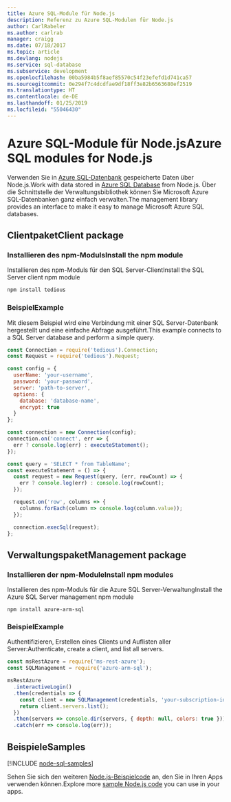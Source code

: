 ```yaml
---
title: Azure SQL-Module für Node.js
description: Referenz zu Azure SQL-Modulen für Node.js
author: CarlRabeler
ms.author: carlrab
manager: craigg
ms.date: 07/18/2017
ms.topic: article
ms.devlang: nodejs
ms.service: sql-database
ms.subservice: development
ms.openlocfilehash: 00ba5984b5f8aef85570c54f23efefd1d741ca57
ms.sourcegitcommit: 0e294f7c4dcdfae9df18ff3e82b6563680ef2519
ms.translationtype: HT
ms.contentlocale: de-DE
ms.lasthandoff: 01/25/2019
ms.locfileid: "55046430"
---
```

# <a name="azure-sql-modules-for-nodejs"></a><span data-ttu-id="382d6-103">Azure SQL-Module für Node.js</span><span class="sxs-lookup"><span data-stu-id="382d6-103">Azure SQL modules for Node.js</span></span>

<span data-ttu-id="382d6-104">Verwenden Sie in [Azure SQL-Datenbank](https://docs.microsoft.com/azure/sql-database/sql-database-technical-overview) gespeicherte Daten über Node.js.</span><span class="sxs-lookup"><span data-stu-id="382d6-104">Work with data stored in [Azure SQL Database](https://docs.microsoft.com/azure/sql-database/sql-database-technical-overview) from Node.js.</span></span>
<span data-ttu-id="382d6-105">Über die Schnittstelle der Verwaltungsbibliothek können Sie Microsoft Azure SQL-Datenbanken ganz einfach verwalten.</span><span class="sxs-lookup"><span data-stu-id="382d6-105">The management library provides an interface to make it easy to manage Microsoft Azure SQL databases.</span></span>

## <a name="client-package"></a><span data-ttu-id="382d6-106">Clientpaket</span><span class="sxs-lookup"><span data-stu-id="382d6-106">Client package</span></span>

### <a name="install-the-npm-module"></a><span data-ttu-id="382d6-107">Installieren des npm-Moduls</span><span class="sxs-lookup"><span data-stu-id="382d6-107">Install the npm module</span></span>

<span data-ttu-id="382d6-108">Installieren des npm-Moduls für den SQL Server-Client</span><span class="sxs-lookup"><span data-stu-id="382d6-108">Install the SQL Server client npm module</span></span>

```bash
npm install tedious
```

### <a name="example"></a><span data-ttu-id="382d6-109">Beispiel</span><span class="sxs-lookup"><span data-stu-id="382d6-109">Example</span></span>

<span data-ttu-id="382d6-110">Mit diesem Beispiel wird eine Verbindung mit einer SQL Server-Datenbank hergestellt und eine einfache Abfrage ausgeführt.</span><span class="sxs-lookup"><span data-stu-id="382d6-110">This example connects to a SQL Server database and perform a simple query.</span></span>

```javascript
const Connection = require('tedious').Connection;
const Request = require('tedious').Request;

const config = {
  userName: 'your-username',
  password: 'your-password',
  server: 'path-to-server',
  options: {
    database: 'database-name',
    encrypt: true
  }
};

const connection = new Connection(config);
connection.on('connect', err => {
  err ? console.log(err) : executeStatement();
});

const query = 'SELECT * from TableName';
const executeStatement = () => {
  const request = new Request(query, (err, rowCount) => {
    err ? console.log(err) : console.log(rowCount);
  });

  request.on('row', columns => {
    columns.forEach(column => console.log(column.value));
  });

  connection.execSql(request);
};
```

## <a name="management-package"></a><span data-ttu-id="382d6-111">Verwaltungspaket</span><span class="sxs-lookup"><span data-stu-id="382d6-111">Management package</span></span>

### <a name="install-npm-modules"></a><span data-ttu-id="382d6-112">Installieren der npm-Module</span><span class="sxs-lookup"><span data-stu-id="382d6-112">Install npm modules</span></span>

<span data-ttu-id="382d6-113">Installieren des npm-Moduls für die Azure SQL Server-Verwaltung</span><span class="sxs-lookup"><span data-stu-id="382d6-113">Install the Azure SQL Server management npm module</span></span>

```
npm install azure-arm-sql
```   

### <a name="example"></a><span data-ttu-id="382d6-114">Beispiel</span><span class="sxs-lookup"><span data-stu-id="382d6-114">Example</span></span>

<span data-ttu-id="382d6-115">Authentifizieren, Erstellen eines Clients und Auflisten aller Server:</span><span class="sxs-lookup"><span data-stu-id="382d6-115">Authenticate, create a client, and list all servers.</span></span>

```javascript
const msRestAzure = require('ms-rest-azure');
const SQLManagement = require('azure-arm-sql');

msRestAzure
  .interactiveLogin()
  .then(credentials => {
    const client = new SQLManagement(credentials, 'your-subscription-id');
    return client.servers.list();
  })
  .then(servers => console.dir(servers, { depth: null, colors: true }))
  .catch(err => console.log(err));
```

## <a name="samples"></a><span data-ttu-id="382d6-116">Beispiele</span><span class="sxs-lookup"><span data-stu-id="382d6-116">Samples</span></span>

[!INCLUDE [node-sql-samples](../docs-ref-conceptual/includes/sql-samples.md)]

<span data-ttu-id="382d6-117">Sehen Sie sich den weiteren [Node.js-Beispielcode](https://azure.microsoft.com/resources/samples/?platform=nodejs) an, den Sie in Ihren Apps verwenden können.</span><span class="sxs-lookup"><span data-stu-id="382d6-117">Explore more [sample Node.js code](https://azure.microsoft.com/resources/samples/?platform=nodejs) you can use in your apps.</span></span>
